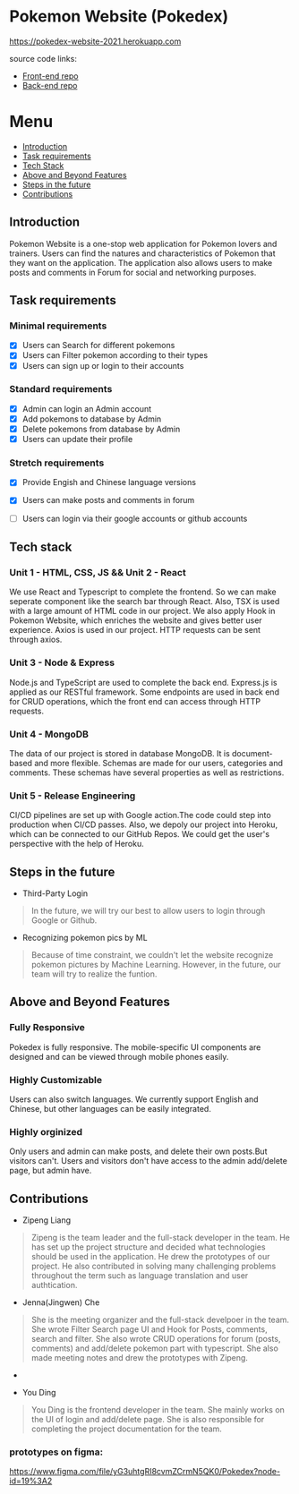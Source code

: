 # Pokemon Website (Pokedex)

https://pokedex-website-2021.herokuapp.com

source code links:
- [Front-end repo](https://github.com/zipengliang21/Pokedex.git) 
- [Back-end repo](https://github.com/zipengliang21/Pokedex-server.git)

# Menu
- [Introduction](#introduction)
- [Task requirements](#task-requirements)
- [Tech Stack](#tech-stack)
- [Above and Beyond Features](#above-and-beyond-features)
- [Steps in the future](#steps-in-the-future)
- [Contributions](#contributions)


## Introduction
Pokemon Website is a one-stop web application for Pokemon lovers and trainers. Users can find the natures and characteristics of Pokemon that they want on the application. The application also allows users to make posts and comments in Forum for social and networking purposes.

 
## Task requirements
### Minimal requirements
  - [x] Users can Search for different pokemons
  - [x] Users can Filter pokemon according to their types
  - [x] Users can sign up or login to their accounts
      
 ### Standard requirements
  - [x] Admin can login an Admin account
  - [x] Add pokemons to database by Admin
  - [x] Delete pokemons from database by Admin
  - [x] Users can update their profile
 
 ### Stretch requirements
  - [x] Provide Engish and Chinese language versions
  - [x] Users can make posts and comments in forum
  - [ ] Users can login via their google accounts or github accounts


## Tech stack

### Unit 1 - HTML, CSS, JS && Unit 2 - React

We use React and Typescript to complete the frontend. So we can make seperate component like the search bar through React. Also, TSX is used with a large amount of HTML code in our project.
We also apply Hook in Pokemon Website, which enriches the website and gives better user experience.
Axios is used in our project. HTTP requests can be sent through axios.


### Unit 3 - Node & Express

Node.js and TypeScript are used to complete the back end. Express.js is applied as our RESTful framework. Some endpoints are used in back end for CRUD operations, which the front end can access through HTTP requests.

### Unit 4 - MongoDB

The data of our project is stored in database MongoDB. It is document-based and more flexible. Schemas are made for our users, categories and comments. These schemas have several properties as well as restrictions.

### Unit 5 - Release Engineering
CI/CD pipelines are set up with Google action.The code could step into production when CI/CD passes. Also, we depoly our project into Heroku, which can be connected to our GitHub Repos. We could get the user's perspective with the help of Heroku.

## Steps in the future
- Third-Party Login

> In the future, we will try our best to allow users to login through Google or Github.

- Recognizing pokemon pics by ML

> Because of time constraint, we couldn't let the website recognize pokemon pictures by Machine Learning. However, in the future, our team will try to realize the funtion.


## Above and Beyond Features


### Fully Responsive
Pokedex is fully responsive. The mobile-specific UI components are designed and can be viewed through mobile phones easily.

### Highly Customizable
Users can also switch languages. We currently support English and Chinese, but other languages can be easily integrated.

### Highly orginized
Only users and admin can make posts, and delete their own posts.But visitors can't. Users and visitors don't have access to the admin add/delete page, but admin have.


## Contributions
- Zipeng Liang

> Zipeng is the team leader and the full-stack developer in the team. He has set up the project structure and decided what technologies should be used in the application. He drew the prototypes of our project. He also contributed in solving many challenging problems throughout the term such as language translation and user authtication.

- Jenna(Jingwen) Che

> She is the meeting organizer and the full-stack develpoer in the team. She wrote Filter Search page UI and Hook for Posts, comments, search and filter. She also wrote CRUD operations for forum (posts, comments) and add/delete pokemon part with typescript. She also made meeting notes and drew the prototypes with Zipeng.

- 

> 
- You Ding

> You Ding is the frontend developer in the team. She mainly works on the UI of login and add/delete page. She is also responsible for completing the project documentation for the team.
  
  
 ### prototypes on figma:
 https://www.figma.com/file/yG3uhtgRI8cvmZCrmN5QK0/Pokedex?node-id=19%3A2


